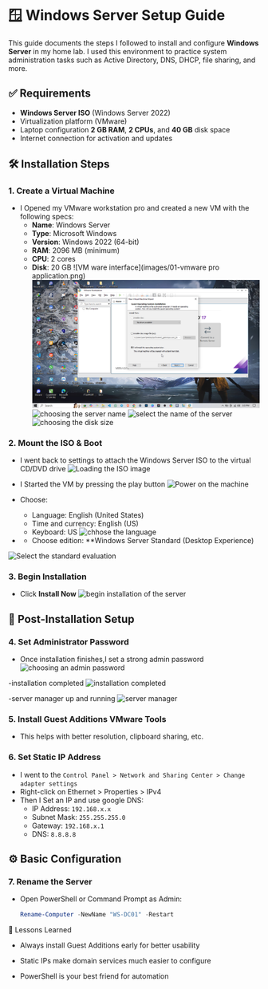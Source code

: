 # 🪟 Windows Server Setup Guide

This guide documents the steps I followed to install and configure **Windows Server** in my home lab. I used this environment to practice system administration tasks such as Active Directory, DNS, DHCP, file sharing, and more.


## ✅ Requirements

- **Windows Server ISO** (Windows Server 2022)
- Virtualization platform (VMware)
- Laptop configuration **2 GB RAM**, **2 CPUs**, and **40 GB** disk space
- Internet connection for activation and updates

## 🛠️ Installation Steps

### 1. Create a Virtual Machine

- I Opened my VMware workstation pro and created a new VM with the following specs:
  - **Name**: Windows Server
  - **Type**: Microsoft Windows
  - **Version**: Windows 2022 (64-bit)
  - **RAM**: 2096 MB (minimum)
  - **CPU**: 2 cores
  - **Disk**: 20 GB
![VM ware interface](images/01-vmware pro application.png)
![Installation disk](images/02-selecttheinstallationdisk.png)
![choosing the server name](images/03-choosetheservername)
![select the name of the server](images/04-select-the-name-of-the-server)
![choosing the disk size](images/05-choose-the-disk-size)


### 2. Mount the ISO & Boot

- I went back to settings to attach the Windows Server ISO to the virtual CD/DVD drive
![Loading the ISO image](images/06-load-the-iso-image)

- I Started the VM by pressing the play button
![Power on the machine](images/07-power-on-the-machine)

- Choose:
  - Language: English (United States)
  - Time and currency: English (US)
  - Keyboard: US
![chhose the language](images/08-start-the-installation)

- - Choose edition: **Windows Server Standard (Desktop Experience)

![Select the standard evaluation](images/09-select-the-standard-evaluation-DE)

### 3. Begin Installation

- Click **Install Now**
![begin installation of the server](images/10-installation-started)


## 🧱 Post-Installation Setup

### 4. Set Administrator Password

- Once installation finishes,I set a strong admin password
![choosing an admin password](images/11-choose-the-admin-password)

-installation completed
![installation completed](images/12-server-insallation-completed)

-server manager up and running
![server manager](images/13-server-manager-up-and-running)


### 5. Install Guest Additions VMware Tools

- This helps with better resolution, clipboard sharing, etc.

### 6. Set Static IP Address

- I went to the `Control Panel > Network and Sharing Center > Change adapter settings`
- Right-click on Ethernet > Properties > IPv4
- Then I Set an IP and use google DNS:
  - IP Address: `192.168.x.x`
  - Subnet Mask: `255.255.255.0`
  - Gateway: `192.168.x.1`
  - DNS: `8.8.8.8`



## ⚙️ Basic Configuration

### 7. Rename the Server

- Open PowerShell or Command Prompt as Admin:
  ```powershell
  Rename-Computer -NewName "WS-DC01" -Restart


🧠 Lessons Learned
   - Always install Guest Additions early for better usability

   - Static IPs make domain services much easier to configure

   - PowerShell is your best friend for automation

